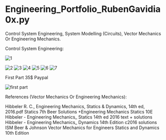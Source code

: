 # Engineering_Portfolio_RubenGavidia0x.py
Control System Engineering, System Modelling (Circuits), Vector Mechanics Or Engineering Mechanics.


Control System Engineering:

![1](https://github.com/RubenGavidia/Engineering_Portfolio_RubenGavidia0x.py/blob/main/James_Clerk_Maxwell.py/Mechanical%20System%20Fluid%20Friction%20Simulink%20Control%20System%20Engineerig.png)

![2](https://github.com/RubenGavidia/Engineering_Portfolio_RubenGavidia0x.py/blob/main/James_Clerk_Maxwell.py/diff%20eq_Mechanical%20System%20Fluid%20Friction%20Simulink%20Control%20System%20Engineerig.png)
![3](https://github.com/RubenGavidia/Engineering_Portfolio_RubenGavidia0x.py/blob/main/James_Clerk_Maxwell.py/blocks_diagram_Mechanical%20System%20Fluid%20Friction%20Simulink%20Control%20System%20Engineerig.png)
![4](https://github.com/RubenGavidia/Engineering_Portfolio_RubenGavidia0x.py/blob/main/James_Clerk_Maxwell.py/graphic_Mechanical%20System%20Fluid%20Friction%20Simulink%20Control%20System%20Engineerig.png)
![5](https://github.com/RubenGavidia/Engineering_Portfolio_RubenGavidia0x.py/blob/main/James_Clerk_Maxwell.py/analytical_solution_Mechanical%20System%20Fluid%20Friction%20Simulink%20Control%20System%20Engineerig.png)
![6](https://github.com/RubenGavidia/Engineering_Portfolio_RubenGavidia0x.py/blob/main/James_Clerk_Maxwell.py/python_calculationsUsingTime_Mechanical%20System%20Fluid%20Friction%20Simulink%20Control%20System%20Engineerig.png)
![7](https://github.com/RubenGavidia/Engineering_Portfolio_RubenGavidia0x.py/blob/main/James_Clerk_Maxwell.py/python_calculations2UsingTime_Mechanical%20System%20Fluid%20Friction%20Simulink%20Control%20System%20Engineerig.png)

First Part 35$ Paypal

![first part](https://github.com/RubenGavidia/Engineering_Portfolio_RubenGavidia0x.py/blob/main/James_Clerk_Maxwell.py/Paypal%20Vouch%2035%20dollars%20first%20part%20Simulink%20Control%20System%20Engineering.png)

References (Vector Mechanics Or Engineering Mechanics):

Hibbeler R. C., Engineering Mechanics, Statics & Dynamics, 14th ed, 2016.pdf
Statics 7th Beer Solutions +Engineering Mechanics Statics 10E
Hibbeler - Engineering Mechanics_ Statics 14th ed 2016 text + solutions
Hibbeler - Engineering Mechanics_ Dynamics 14th Edition c2016 solutions ISM
Beer & Johnson Vector Mechanics for Engineers Statics and Dynamics 10th Edition
